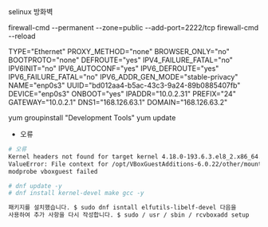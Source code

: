 
selinux
방화벽

firewall-cmd --permanent --zone=public --add-port=2222/tcp
firewall-cmd --reload

TYPE="Ethernet"
PROXY_METHOD="none"
BROWSER_ONLY="no"
BOOTPROTO="none"
DEFROUTE="yes"
IPV4_FAILURE_FATAL="no"
IPV6INIT="no"
IPV6_AUTOCONF="yes"
IPV6_DEFROUTE="yes"
IPV6_FAILURE_FATAL="no"
IPV6_ADDR_GEN_MODE="stable-privacy"
NAME="enp0s3"
UUID="bd012aa4-b5ac-43c3-9a24-89b0885407fb"
DEVICE="enp0s3"
ONBOOT="yes"
IPADDR="10.0.2.31"
PREFIX="24"
GATEWAY="10.0.2.1"
DNS1="168.126.63.1"
DOMAIN="168.126.63.2"

yum groupinstall "Development Tools"
yum update

- 오류

```bash
# 오류
Kernel headers not found for target kernel 4.18.0-193.6.3.el8_2.x86_64. Please install them and execute /sbin/rcvboxadd setup
ValueError: File context for /opt/VBoxGuestAdditions-6.0.22/other/mount.vboxsf already defined
modprobe vboxguest failed

# dnf update -y
# dnf install kernel-devel make gcc -y

패키지를 설치했습니다. $ sudo dnf isntall elfutils-libelf-devel 다음을
사용하여 추가 사항을 다시 작성합니다. $ sudo / usr / sbin / rcvboxadd setup
```
